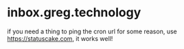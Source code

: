 # inbox.greg.technology

if you need a thing to ping the cron url for some reason, use https://statuscake.com, it works well!
 
